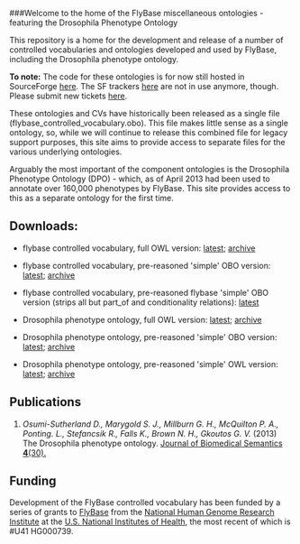 ###Welcome to the home of the FlyBase miscellaneous ontologies - featuring the Drosophila Phenotype Ontology
 
This repository is a home for the development and release of a number of controlled vocabularies and ontologies developed and used by FlyBase, including the Drosophila phenotype ontology.

__To note:__ The code for these ontologies is for now still hosted in SourceForge [here](https://sourceforge.net/p/fbcv/code-0/HEAD/tree/). The SF trackers [here](https://sourceforge.net/p/fbcv/tickets/) are not in use anymore, though. Please submit new tickets [here](https://github.com/mmc46/flybase-controlled-vocabulary/issues).

These ontologies and CVs have historically been released as a single file (flybase_controlled_vocabulary.obo).  This file makes little sense as a single ontology,  so, while we will continue to release this combined file for legacy support purposes, this site aims to provide access to separate files for the various underlying ontologies.

Arguably the most important of the component ontologies is the Drosophila Phenotype Ontology (DPO) - which, as of April 2013 had been used to annotate over 160,000 phenotypes by FlyBase.  This site provides access to this as a separate ontology for the first time.

## Downloads:
* flybase controlled vocabulary, full OWL version: [latest](http://purl.obolibrary.org/obo/fbcv/fbcv-non-classified.owl); [archive](http://purl.obolibrary.org/obo/fbcv/)
* flybase controlled vocabulary, pre-reasoned 'simple' OBO version: [latest](http://purl.obolibrary.org/obo/fbcv/fbcv-simple.obo); [archive](http://obo.cvs.sourceforge.net/viewvc/obo/obo/ontology/vocabularies/flybase_controlled_vocabulary.obo?view=log)
* flybase controlled vocabulary, pre-reasoned flybase 'simple' OBO version (strips all but part_of and conditionality relations): [latest](http://purl.obolibrary.org/obo/fbcv/fbcv-flybase.obo)

* Drosophila phenotype ontology, full OWL version: [latest](http://purl.obolibrary.org/obo/fbcv/dpo-non-classified.owl); [archive](http://purl.obolibrary.org/obo/fbcv/dpo-non-classified)
* Drosophila phenotype ontology, pre-reasoned 'simple' OBO version: [latest](http://purl.obolibrary.org/obo/fbcv/dpo-simple.obo); [archive](http://purl.obolibrary.org/obo/fbcv/)
* Drosophila phenotype ontology, pre-reasoned 'simple' OWL version: [latest](http://purl.obolibrary.org/obo/fbcv/dpo-simple.owl); [archive](http://purl.obolibrary.org/obo/fbcv/)

## Publications

 1. _Osumi-Sutherland D., Marygold S. J., Millburn G. H., McQuilton P. A., Ponting. L., Stefancsik R., Falls K., Brown N. H., Gkoutos G. V._ (2013) The Drosophila phenotype ontology. [Journal of Biomedical Semantics __4__(30).](http://dx.doi.org/10.1186/2041-1480-4-30)
 
## Funding

Development of the FlyBase controlled vocabulary has been funded by a series of grants to [FlyBase](http://www.flybase.org) from the [National Human Genome Research Institute](http://www.genome.gov/) at the [U.S. National Institutes of Health](http://www.nih.gov/), the most recent of which is #U41 HG000739. 
